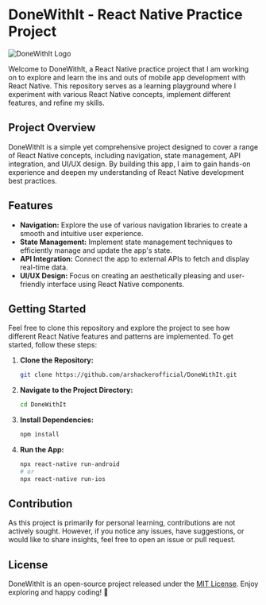 # DoneWithIt - React Native Practice Project

![DoneWithIt Logo](link/to/logo.png)

Welcome to DoneWithIt, a React Native practice project that I am working on to explore and learn the ins and outs of mobile app development with React Native. This repository serves as a learning playground where I experiment with various React Native concepts, implement different features, and refine my skills.

## Project Overview

DoneWithIt is a simple yet comprehensive project designed to cover a range of React Native concepts, including navigation, state management, API integration, and UI/UX design. By building this app, I aim to gain hands-on experience and deepen my understanding of React Native development best practices.

## Features

- **Navigation:** Explore the use of various navigation libraries to create a smooth and intuitive user experience.
- **State Management:** Implement state management techniques to efficiently manage and update the app's state.
- **API Integration:** Connect the app to external APIs to fetch and display real-time data.
- **UI/UX Design:** Focus on creating an aesthetically pleasing and user-friendly interface using React Native components.

## Getting Started

Feel free to clone this repository and explore the project to see how different React Native features and patterns are implemented. To get started, follow these steps:

1. **Clone the Repository:**
   ```bash
   git clone https://github.com/arshackerofficial/DoneWithIt.git
   ```

2. **Navigate to the Project Directory:**
   ```bash
   cd DoneWithIt
   ```

3. **Install Dependencies:**
   ```bash
   npm install
   ```

4. **Run the App:**
   ```bash
   npx react-native run-android
   # or
   npx react-native run-ios
   ```

## Contribution

As this project is primarily for personal learning, contributions are not actively sought. However, if you notice any issues, have suggestions, or would like to share insights, feel free to open an issue or pull request.

## License

DoneWithIt is an open-source project released under the [MIT License](LICENSE). Enjoy exploring and happy coding! 🚀
